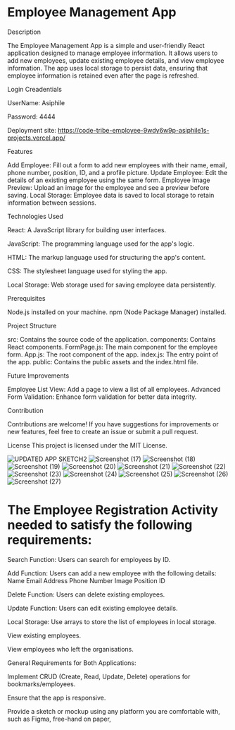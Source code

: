 # Employee Management App

Description

The Employee Management App is a simple and user-friendly React application designed to manage employee information. It allows users to add new employees, update existing employee details, and view employee information. The app uses local storage to persist data, ensuring that employee information is retained even after the page is refreshed.

Login Creadentials

UserName: Asiphile

Password: 4444

Deployment site: https://code-tribe-employee-9wdy6w9p-asiphile1s-projects.vercel.app/


Features

Add Employee: Fill out a form to add new employees with their name, email, phone number, position, ID, and a profile picture. Update Employee: Edit the details of an existing employee using the same form. Employee Image Preview: Upload an image for the employee and see a preview before saving. Local Storage: Employee data is saved to local storage to retain information between sessions.

Technologies Used

React: A JavaScript library for building user interfaces.

JavaScript: The programming language used for the app's logic.

HTML: The markup language used for structuring the app's content.

CSS: The stylesheet language used for styling the app.

Local Storage: Web storage used for saving employee data persistently.

Prerequisites

Node.js installed on your machine. npm (Node Package Manager) installed.

Project Structure

src: Contains the source code of the application. components: Contains React components. FormPage.js: The main component for the employee form. App.js: The root component of the app. index.js: The entry point of the app. public: Contains the public assets and the index.html file.

Future Improvements

Employee List View: Add a page to view a list of all employees. Advanced Form Validation: Enhance form validation for better data integrity.

Contribution

Contributions are welcome! If you have suggestions for improvements or new features, feel free to create an issue or submit a pull request.

License This project is licensed under the MIT License.


![UPDATED APP SKETCH2](https://github.com/user-attachments/assets/2f3d7c0c-4491-49b9-a04c-acb6ab6236d1)
![Screenshot (17)](https://github.com/user-attachments/assets/6a9ef953-9bd7-4cb2-bc13-a823c200badf)
![Screenshot (18)](https://github.com/user-attachments/assets/cca4ceaf-2a4e-4ced-b77d-319ec4700ddb)
![Screenshot (19)](https://github.com/user-attachments/assets/96238fe9-a4f6-4702-85cf-eb47b4a46946)
![Screenshot (20)](https://github.com/user-attachments/assets/36911dd5-f4df-4b69-bbf3-ad2d3aca8075)
![Screenshot (21)](https://github.com/user-attachments/assets/84025f9c-04e7-4ab5-8074-368e04230b15)
![Screenshot (22)](https://github.com/user-attachments/assets/35988fbb-f09c-4e2e-af4c-f0dc49701524)
![Screenshot (23)](https://github.com/user-attachments/assets/9c75d3cf-f6b1-40d8-8473-f4ccbd1ee802)
![Screenshot (24)](https://github.com/user-attachments/assets/0845e0e3-d3c9-4061-a808-fa6a1dee92c8)
![Screenshot (25)](https://github.com/user-attachments/assets/0ddd3dc3-5020-424f-a6b9-45c3febd5f4e)
![Screenshot (26)](https://github.com/user-attachments/assets/d89ab898-f3aa-4a49-a64e-6267fe60d5f9)
![Screenshot (27)](https://github.com/user-attachments/assets/7f593129-a538-4815-aa8c-b2b8acc348c0)





# The Employee Registration Activity needed to satisfy  the following requirements:


Search Function: Users can search for employees by ID.

Add Function: Users can add a new employee with the following details:
Name
Email Address
Phone Number
Image
Position
ID

Delete Function: Users can delete existing employees.

Update Function: Users can edit existing employee details.

Local Storage: Use arrays to store the list of employees in local storage.

View existing employees.

View employees who left the organisations.

General Requirements for Both Applications:

Implement CRUD (Create, Read, Update, Delete) operations for bookmarks/employees.

Ensure that the app is responsive.

Provide a sketch or mockup using any platform you are comfortable with, such as Figma, free-hand on paper,


